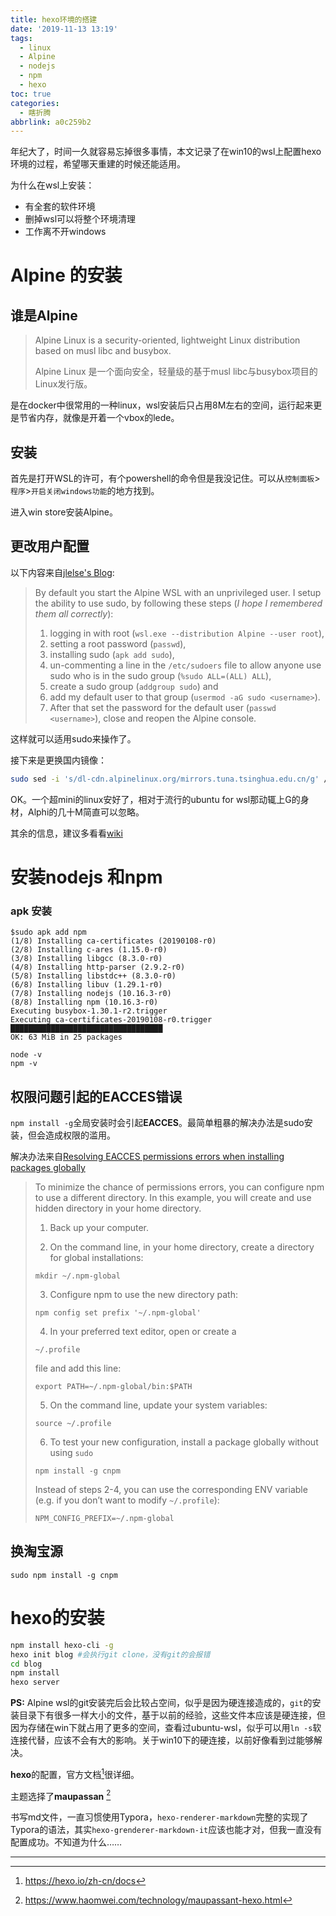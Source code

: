 ```yaml
---
title: hexo环境的搭建
date: '2019-11-13 13:19'
tags:
  - linux
  - Alpine
  - nodejs
  - npm
  - hexo
toc: true
categories:
  - 瞎折腾
abbrlink: a0c259b2
---
```

年纪大了，时间一久就容易忘掉很多事情，本文记录了在win10的wsl上配置hexo环境的过程，希望哪天重建的时候还能适用。

为什么在wsl上安装：

- 有全套的软件环境
- 删掉wsl可以将整个环境清理
- 工作离不开windows

# Alpine 的安装

## 谁是Alpine

> Alpine Linux is a security-oriented, lightweight Linux distribution based on musl libc and busybox.
>
> Alpine Linux 是一个面向安全，轻量级的基于musl libc与busybox项目的Linux发行版。

是在docker中很常用的一种linux，wsl安装后只占用8M左右的空间，运行起来更是节省内存，就像是开着一个vbox的lede。

## 安装

首先是打开WSL的许可，有个powershell的命令但是我没记住。可以从`控制面板`>`程序`>`开启关闭windows功能`的地方找到。

进入win store安装Alpine。

## 更改用户配置

以下内容来自[jlelse's Blog](https://jlelse.blog/dev/using-windows-3/):

> By default you start the Alpine WSL with an unprivileged user. I setup the ability to use sudo, by following these steps (*I hope I remembered them all correctly*):
>
> 1. logging in with root (`wsl.exe --distribution Alpine --user root`),
> 2. setting a root password (`passwd`),
> 3. installing sudo (`apk add sudo`),
> 4. un-commenting a line in the `/etc/sudoers` file to allow anyone use sudo who is in the sudo group (`%sudo ALL=(ALL) ALL`),
> 5. create a sudo group (`addgroup sudo`) and
> 6. add my default user to that group (`usermod -aG sudo <username>`).
> 7. After that set the password for the default user (`passwd <username>`), close and reopen the Alpine console.

这样就可以适用sudo来操作了。

接下来是更换国内镜像：

```bash
sudo sed -i 's/dl-cdn.alpinelinux.org/mirrors.tuna.tsinghua.edu.cn/g' /etc/apk/repositories 
```

OK。一个超mini的linux安好了，相对于流行的ubuntu for wsl那动辄上G的身材，Alphi的几十M简直可以忽略。

其余的信息，建议多看看[wiki](https://wiki.alpinelinux.org/wiki/Main_Page)

# 安装nodejs 和npm

### apk 安装

```
$sudo apk add npm
(1/8) Installing ca-certificates (20190108-r0)
(2/8) Installing c-ares (1.15.0-r0)
(3/8) Installing libgcc (8.3.0-r0)
(4/8) Installing http-parser (2.9.2-r0)
(5/8) Installing libstdc++ (8.3.0-r0)
(6/8) Installing libuv (1.29.1-r0)
(7/8) Installing nodejs (10.16.3-r0)
(8/8) Installing npm (10.16.3-r0)
Executing busybox-1.30.1-r2.trigger
Executing ca-certificates-20190108-r0.trigger ██████████████████████████████████
OK: 63 MiB in 25 packages
```

```
node -v
npm -v
```



## 权限问题引起的EACCES错误

`npm install -g`全局安装时会引起**EACCES**。最简单粗暴的解决办法是sudo安装，但会造成权限的滥用。

解决办法来自[Resolving EACCES permissions errors when installing packages globally](https://docs.npmjs.com/resolving-eacces-permissions-errors-when-installing-packages-globally#manually-change-npms-default-directory)

> To minimize the chance of permissions errors, you can configure npm to use a different directory. In this example, you will create and use hidden directory in your home directory.
>
> 
>
> 1. Back up your computer.
>
> 2. On the command line, in your home directory, create a directory for global installations:    
>
> ```
> mkdir ~/.npm-global
> ```
>
> 3. Configure npm to use the new directory path:    
>
> ```
> npm config set prefix '~/.npm-global'
> ```
>
> 4. In your preferred text editor, open or create a 
>
> ```
> ~/.profile
> ```
>
> file and add this line:    
>
> ```
> export PATH=~/.npm-global/bin:$PATH
> ```
>
> 5. On the command line, update your system variables:    
>
> ```
> source ~/.profile
> ```
>
> 6. To test your new configuration, install a package globally without using `sudo`
>
> ```
> npm install -g cnpm
> ```
>
> 
>
>
> Instead of steps 2-4, you can use the corresponding ENV variable (e.g. if you don’t want to modify `~/.profile`):
>
> 
>
> ```
> NPM_CONFIG_PREFIX=~/.npm-global
> ```

## 换淘宝源

```
sudo npm install -g cnpm
```

# hexo的安装


```bash
npm install hexo-cli -g
hexo init blog #会执行git clone，没有git的会报错
cd blog
npm install
hexo server
```

**PS:** Alpine wsl的git安装完后会比较占空间，似乎是因为硬连接造成的，`git`的安装目录下有很多一样大小的文件，基于以前的经验，这些文件本应该是硬连接，但因为存储在win下就占用了更多的空间，查看过ubuntu-wsl，似乎可以用`ln -s`软连接代替，应该不会有大的影响。关于win10下的硬连接，以前好像看到过能够解决。

**hexo**的配置，官方文档[^1]很详细。

主题选择了**maupassan** [^2]

书写md文件，一直习惯使用Typora，`hexo-renderer-markdown`完整的实现了Typora的语法，其实`hexo-grenderer-markdown-it`应该也能才对，但我一直没有配置成功。不知道为什么……



---

[^1]: https://hexo.io/zh-cn/docs
[^2]: https://www.haomwei.com/technology/maupassant-hexo.html